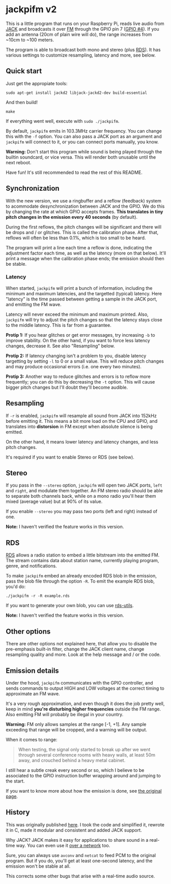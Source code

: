 # jackpifm v2

This is a little program that runs on your Raspberry Pi, reads live audio from [JACK][] and
broadcasts it over [FM][] through the GPIO pin 7 ([GPIO #4][gpio]). If you add
an antenna (20cm of plain wire will do), the range increases from ~10cm to ~100 meters.

The program is able to broadcast both mono and stereo (plus [RDS][]).
It has various settings to customize resampling, latency and more, see below.


## Quick start

Just get the appropiate tools:

    sudo apt-get install jackd2 libjack-jackd2-dev build-essential

And then build!

    make

If everything went well, execute with `sudo ./jackpifm`.

By default, `jackpifm` emits in 103.3MHz carrier frequency. You can change
this with the `-f` option. You can also pass a JACK port as an argument
and `jackpifm` will connect to it, or you can connect ports manually, you
know.

**Warning:** Don't start this program while sound is being played through
the builtin soundcard, or vice versa. This will render both unusable until
the next reboot.

Have fun! It's still recommended to read the rest of this README.


## Synchronization

With the new version, we use a ringbuffer and a reflow (feedback) system to acommodate
desynchronization between JACK and the GPIO. We do this by changing the rate at which
GPIO accepts frames. **This translates in tiny pitch changes in the emission every
40 seconds** (by default).

During the first reflows, the pitch changes will be significant and there will be drops
and / or glitches. This is called the calibration phase. After that, reflows will often
be less than 0.1%, which is too small to be heard.

The program will print a line each time a reflow is done, indicating the adjustment
factor each time, as well as the latency (more on that below). It'll print a message
when the calibration phase ends; the emission should then be stable.

### Latency

When started, `jackpifm` will print a bunch of information, including the minimum
and maximum latencies, and the targetted (typical) latency. Here "latency" is the
time passed between getting a sample in the JACK port, and emitting the FM wave.

Latency will never exceed the minimum and maximum printed. Also, `jackpifm` will
try to adjust the pitch changes so that the latency stays close to the middle
latency. This is far from a guarantee.

**Protip 1:** If you hear glitches or get error messages, try increasing `-b` to improve
stability. On the other hand, if you want to force less latency changes, decrease it.
See also "Resampling" below.

**Protip 2:** If latency changing isn't a problem to you, disable latency targetting
by setting `-l` to 0 or a small value. This will reduce pitch changes and may produce
occasional errors (i.e. one every two minutes).

**Protip 3:** Another way to reduce glitches and errors is to reflow more frequently;
you can do this by decreasing the `-t` option. This will cause bigger pitch changes
but I'll doubt they'll become audible.


## Resampling

If `-r` is enabled, `jackpifm` will resample all sound from JACK into 152kHz before
emitting it. This means a bit more load on the CPU and GPIO, and translates into
**distorsion** in FM except when absolute silence is being emitted.

On the other hand, it means lower latency and latency changes, and less pitch changes.

It's required if you want to enable Stereo or RDS (see below).


## Stereo

If you pass in the `--stereo` option, `jackpifm` will open two JACK ports,
`left` and `right`, and modulate them together. An FM stereo radio should be able
to separate both channels back, while on a mono radio you'll hear them mixed
(average value) but at 90% of its value.

If you enable `--stereo` you may pass two ports (left and right) instead of one.

**Note:** I haven't verified the feature works in this version.


## RDS

[RDS][] allows a radio station to embed a little bitstream into the emitted FM.
The stream contains data about station name, currently playing program, genre,
and notifications.

To make `jackpifm` embed an already encoded RDS blob in the emission, pass
the blob file through the option `-R`. To emit the example RDS blob, you'd do:

    ./jackpifm -r -R example.rds

If you want to generate your own blob, you can use [rds-utils][].

**Note:** I haven't verified the feature works in this version.


## Other options

There are other options not explained here, that allow you to disable the
pre-emphasis built-in filter, change the JACK client name, change resampling
quality and more. Look at the help message and / or the code.


## Emission details

Under the hood, `jackpifm` communicates with the GPIO controller, and sends commands
to output HIGH and LOW voltages at the correct timing to approximate an FM wave.

It's a very rough approximation, and even though it does the job pretty well, keep
in mind **you're disturbing higher frequencies** outside the FM range. Also
emitting FM will probably be illegal in your country.

**Warning:** FM only allows samples at the range [-1, +1]. Any sample exceeding
that range will be cropped, and a warning will be output.

When it comes to range:

> When testing, the signal only started to break up after we went through several
> conference rooms with heavy walls, at least 50m away, and crouched behind a heavy
> metal cabinet.

I still hear a subtle creak every second or so, which I believe to be associated to
the GPIO instruction buffer wrapping around and jumping to the start.

If you want to know more about how the emission is done, see [the original page][original].


## History

This was originally published [here][original]. I took the code and simplified it,
rewrote it in C, made it modular and consistent and added JACK support.

Why JACK? JACK makes it easy for applications to share sound in a real-time way. You can
even use it [over a network][NetJack] too.

Sure, you can always use `avconv` and `netcat` to feed PCM to the original program.
But if you do, you'll get at least one-second latency, and the emission won't be
stable at all.

This corrects some other bugs that arise with a real-time audio source.



[JACK]: http://jackaudio.org "JACK project homepage"
[FM]: http://en.wikipedia.org/wiki/Frequency_modulation "Frequency Modulation"
[RDS]: http://en.wikipedia.org/wiki/Radio_Data_System "Radio Data System"
[NetJack]: http://www.trac.jackaudio.org/wiki/WalkThrough/User/NetJack "NetJack user guide"
[original]: http://www.icrobotics.co.uk/wiki/index.php/Turning_the_Raspberry_Pi_Into_an_FM_Transmitter "Original page"
[gpio]: http://elinux.org/RPi_Low-level_peripherals#General_Purpose_Input.2FOutput_.28GPIO.29
[rds-utils]: https://github.com/mildsunrise/rds-utils
